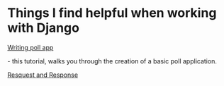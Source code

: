 # Things I find helpful when working with Django



<p><a href="https://docs.djangoproject.com/en/3.2/intro/tutorial01/" target="_blank">Writing poll app</a></p> 
- this tutorial, walks you through the creation of a basic poll application.
<p><a href="https://docs.djangoproject.com/en/4.0/ref/request-response/" target="_blank">Resquest and Response</a></p>

